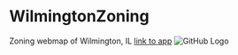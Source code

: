 # WilmingtonZoning
Zoning webmap of Wilmington, IL [link to app](https://underjollyroger.github.io/WilmingtonZoning/#12/41.3246/-88.1556)
![GitHub Logo](css/wilmingtonzoning_readme.png)
